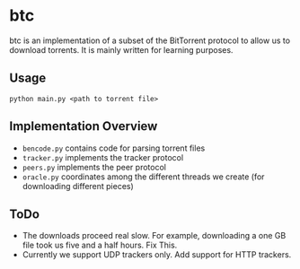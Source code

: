 # btc
btc is an implementation of a subset of the BitTorrent protocol to allow us to download torrents. It is mainly written for learning purposes.

## Usage
`python main.py <path to torrent file>`

## Implementation Overview
- `bencode.py` contains code for parsing torrent files
- `tracker.py` implements the tracker protocol
- `peers.py` implements the peer protocol
- `oracle.py` coordinates among the different threads we create (for downloading different pieces)

## ToDo
- The downloads proceed real slow. For example, downloading a one GB file took us five and a half hours. Fix This.
- Currently we support UDP trackers only. Add support for HTTP trackers.
